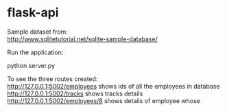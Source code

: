# flask-api

Sample dataset from:
<br />
http://www.sqlitetutorial.net/sqlite-sample-database/

Run the application:

python server.py

To see the three routes created:
<br />
http://127.0.0.1:5002/employees shows ids of all the employees in database
<br />
http://127.0.0.1:5002/tracks shows tracks details
<br />
http://127.0.0.1:5002/employees/8 shows details of employee whose 

